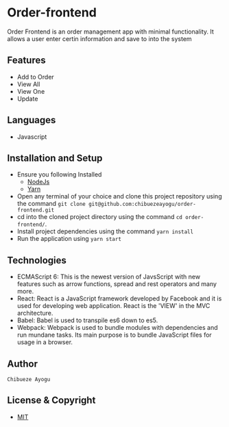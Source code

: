# Order-frontend
Order Frontend is an order management app with minimal functionality. It allows a user enter certin information and save to into the system

## Features
- Add to Order
- View All
- View One
- Update

## Languages
- Javascript

## Installation and Setup
- Ensure you following Installed 
  - [NodeJs](https://nodejs.org/en/download/)
  - [Yarn](https://classic.yarnpkg.com/en/docs/install/#mac-stable)
- Open any terminal of your choice and clone this project repository using the command `git clone git@github.com:chibuezeayogu/order-frontend.git`
- cd into the cloned project directory using the command `cd order-frontend/`.
- Install project dependencies using the command `yarn install`
- Run the application using `yarn start`

## Technologies
- ECMAScript 6: This is the newest version of JavsScript with new features such as arrow functions, spread and rest operators and many more.
- React: React is a JavaScript framework developed by Facebook and it is used for developing web application. React is the 'VIEW' in the MVC architecture.
- Babel: Babel is used to transpile es6 down to es5.
- Webpack: Webpack is used to bundle modules with dependencies and run mundane tasks. Its main purpose is to bundle JavaScript files for usage in a browser.

## Author
```
Chibueze Ayogu
```

## License & Copyright
- [MIT](https://github.com/chibuezeayogu/order-frontend/blob/main/LICENSE)
